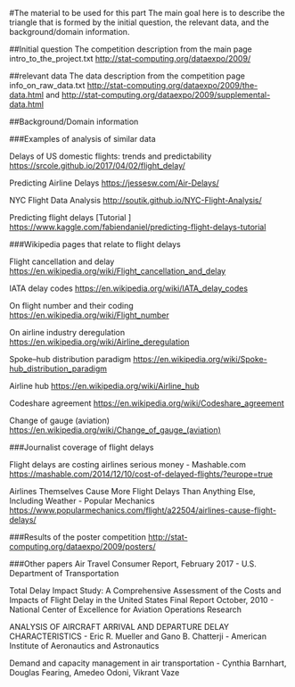 #The material to be used for this part
The main goal here is to describe the triangle that is formed by the initial question, the relevant data, and the background/domain information.


##Initial question
The competition description from the main page
intro_to_the_project.txt
http://stat-computing.org/dataexpo/2009/


##relevant data
The data description from the competition page
info_on_raw_data.txt
http://stat-computing.org/dataexpo/2009/the-data.html
and
http://stat-computing.org/dataexpo/2009/supplemental-data.html


##Background/Domain information

###Examples of analysis of similar data

Delays of US domestic flights: trends and predictability
https://srcole.github.io/2017/04/02/flight_delay/

Predicting Airline Delays
https://jessesw.com/Air-Delays/

NYC Flight Data Analysis
http://soutik.github.io/NYC-Flight-Analysis/

Predicting flight delays [Tutorial ]
https://www.kaggle.com/fabiendaniel/predicting-flight-delays-tutorial



###Wikipedia pages that relate to flight delays

Flight cancellation and delay
https://en.wikipedia.org/wiki/Flight_cancellation_and_delay

IATA delay codes
https://en.wikipedia.org/wiki/IATA_delay_codes

On flight number and their coding
https://en.wikipedia.org/wiki/Flight_number

On  airline industry deregulation
https://en.wikipedia.org/wiki/Airline_deregulation

Spoke–hub distribution paradigm
https://en.wikipedia.org/wiki/Spoke-hub_distribution_paradigm

Airline hub
https://en.wikipedia.org/wiki/Airline_hub

Codeshare agreement
https://en.wikipedia.org/wiki/Codeshare_agreement

Change of gauge (aviation)	
https://en.wikipedia.org/wiki/Change_of_gauge_(aviation)



###Journalist coverage of flight delays

Flight delays are costing airlines serious money - Mashable.com
https://mashable.com/2014/12/10/cost-of-delayed-flights/?europe=true

Airlines Themselves Cause More Flight Delays Than Anything Else, Including Weather - Popular Mechanics
https://www.popularmechanics.com/flight/a22504/airlines-cause-flight-delays/


###Results of the poster competition
http://stat-computing.org/dataexpo/2009/posters/


###Other papers
Air Travel Consumer Report, February 2017 - U.S. Department of Transportation

Total Delay Impact Study: A Comprehensive Assessment of the Costs and Impacts of Flight Delay in the United States Final Report October, 2010 - National Center of Excellence for Aviation Operations Research

ANALYSIS OF AIRCRAFT ARRIVAL AND DEPARTURE DELAY CHARACTERISTICS - Eric R. Mueller and Gano B. Chatterji - American Institute of Aeronautics and Astronautics

Demand and capacity management in air transportation - Cynthia Barnhart, Douglas Fearing, Amedeo Odoni, Vikrant Vaze


